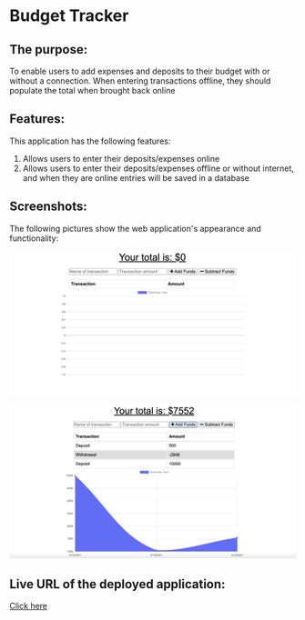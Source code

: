 # Budget Tracker


## The purpose:

To enable users to add expenses and deposits to their budget with or without a connection. When entering transactions offline, they should populate the total when brought back online

## Features:

This application has the following features:

1. Allows users to enter their deposits/expenses online
2. Allows users to enter their deposits/expenses offline or without internet, and when they are online entries will be saved in a database


## Screenshots:

The following pictures show the web application's appearance and functionality:

![home page of the application](public/img/home-page.png)

![page shows multiple transactions](public/img/transactions.png)


## Live URL of the deployed application:

[Click here](https://budget-tracker-faisal.herokuapp.com/)
